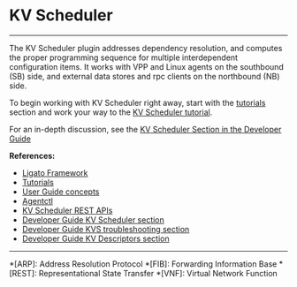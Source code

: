# KV Scheduler

---

The KV Scheduler plugin addresses dependency resolution, and computes the proper programming sequence for multiple interdependent configuration items. It works with VPP and Linux agents on the southbound (SB) side, and external data stores and rpc clients on the northbound (NB) side. 

To begin working with KV Scheduler right away, start with the [tutorials](../tutorials/00_tutorial-setup.md) section and work your way to the [KV Scheduler tutorial](../plugins/kvs-plugin.md).

For an in-depth discussion, see the [KV Scheduler Section in the Developer Guide][kvs-dev-guide]

**References:** 

- [Ligato Framework](../intro/framework.md)
- [Tutorials](../tutorials/00_tutorial-setup.md)
- [User Guide concepts](../user-guide/concepts.md)
- [Agentctl](../user-guide/agentctl.md)
- [KV Scheduler REST APIs](../api/api-kvs.md)
- [Developer Guide KV Scheduler section][kvs-dev-guide]
- [Developer Guide KVS troubleshooting section](../developer-guide/kvs-troubleshooting.md)
- [Developer Guide KV Descriptors section](../developer-guide/kvdescriptor.md)


----
[bd-model]: https://github.com/ligato/vpp-agent/blob/master/api/models/vpp/l2/bridge-domain.proto
[bd-interface]: https://github.com/ligato/vpp-agent/blob/master/api/models/vpp/l2/bridge-domain.proto#L19
[bd-derived-vals]: https://github.com/ligato/vpp-agent/blob/dev/plugins/vpp/l2plugin/descriptor/bridgedomain.go
[bd-iface-deps]: https://github.com/ligato/vpp-agent/blob/dev/plugins/vpp/l2plugin/descriptor/bd_interface.go
[kvs-dev-guide]: ../developer-guide/kvscheduler.md
[kv-scheduler-rest-api]: ../api/api-kvs.md
[kvs-txn-history-api]: ../api/api-kvs.md#transaction-history
[kvs-key-timeline-api]: ../api/api-kvs.md#key-timeline
[kvs-graph-snapshot-api]: ../api/api-kvs.md#graph-snapshot
[kvs-dump-api]: ../api/api-kvs.md#dump
[kvs-dump-parameters-example]: ../api/api-kvs.md#dump-viewkey-prefix
[kvs-downstream-resync]: ../api/api-kvs.md#downstream-resync
[kvs-status-api]: ../api/api-kvs.md#status
[kvs-flag-stats]: ../api/api-kvs.md#flag-stats
[kvs-graph-api]: ../developer-guide/kvs-troubleshooting.md#how-to-visualize-the-graph
[kvdescriptor-dev-guide]: ../developer-guide/kvdescriptor.md
[vpp-iface-idx]: https://github.com/ligato/vpp-agent/blob/dev/plugins/vpp/ifplugin/ifaceidx/ifaceidx.go
[vpp-iface-map]: https://github.com/ligato/vpp-agent/blob/dev/plugins/vpp/ifplugin/ifplugin_api.go#L26
[value-origin]: https://github.com/ligato/vpp-agent/blob/dev/plugins/kvscheduler/api/kv_descriptor_api.go#L53

*[ARP]: Address Resolution Protocol
*[FIB]: Forwarding Information Base
*[REST]: Representational State Transfer
*[VNF]: Virtual Network Function